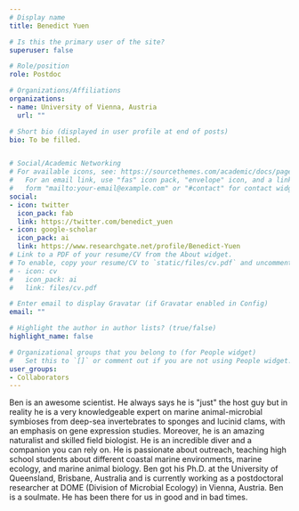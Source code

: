 ```yaml
---
# Display name
title: Benedict Yuen

# Is this the primary user of the site?
superuser: false

# Role/position
role: Postdoc

# Organizations/Affiliations
organizations:
- name: University of Vienna, Austria
  url: ""

# Short bio (displayed in user profile at end of posts)
bio: To be filled.


# Social/Academic Networking
# For available icons, see: https://sourcethemes.com/academic/docs/page-builder/#icons
#   For an email link, use "fas" icon pack, "envelope" icon, and a link in the
#   form "mailto:your-email@example.com" or "#contact" for contact widget.
social:
- icon: twitter
  icon_pack: fab
  link: https://twitter.com/benedict_yuen
- icon: google-scholar
  icon_pack: ai
  link: https://www.researchgate.net/profile/Benedict-Yuen
# Link to a PDF of your resume/CV from the About widget.
# To enable, copy your resume/CV to `static/files/cv.pdf` and uncomment the lines below.
# - icon: cv
#   icon_pack: ai
#   link: files/cv.pdf

# Enter email to display Gravatar (if Gravatar enabled in Config)
email: ""

# Highlight the author in author lists? (true/false)
highlight_name: false

# Organizational groups that you belong to (for People widget)
#   Set this to `[]` or comment out if you are not using People widget.
user_groups:
- Collaborators
---
```


Ben is an awesome scientist. He always says he is "just" the host guy but in reality he is a very knowledgeable expert on marine animal-microbial symbioses from deep-sea invertebrates to sponges and lucinid clams, with an emphasis on gene expression studies. Moreover, he is an amazing naturalist and skilled field biologist. He is an incredible diver and a companion you can rely on. He is passionate about outreach, teaching high school students about different coastal marine environments, marine ecology, and marine animal biology. Ben got his Ph.D. at the University of Queensland, Brisbane, Australia and is currently working as a postdoctoral researcher at DOME (Division of Microbial Ecology) in Vienna, Austria. Ben is a soulmate. He has been there for us in good and in bad times. 
